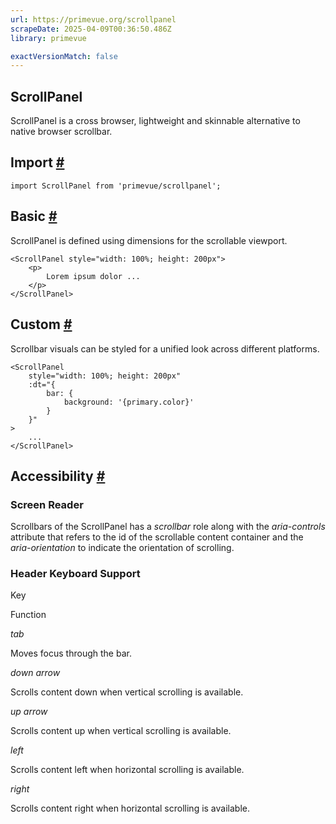 ```yaml
---
url: https://primevue.org/scrollpanel
scrapeDate: 2025-04-09T00:36:50.486Z
library: primevue

exactVersionMatch: false
---
```


## ScrollPanel

ScrollPanel is a cross browser, lightweight and skinnable alternative to native browser scrollbar.

## Import [#](_scrollpanel_.md#import)
```
import ScrollPanel from 'primevue/scrollpanel';
```
## Basic [#](_scrollpanel_.md#basic)

ScrollPanel is defined using dimensions for the scrollable viewport.
```
<ScrollPanel style="width: 100%; height: 200px">
    <p>
        Lorem ipsum dolor ...
    </p>
</ScrollPanel>
```
## Custom [#](_scrollpanel_.md#custom)

Scrollbar visuals can be styled for a unified look across different platforms.
```
<ScrollPanel
    style="width: 100%; height: 200px"
    :dt="{
        bar: {
            background: '{primary.color}'
        }
    }"
>
    ...
</ScrollPanel>
```
## Accessibility [#](_scrollpanel_.md#accessibility)

### Screen Reader

Scrollbars of the ScrollPanel has a _scrollbar_ role along with the _aria-controls_ attribute that refers to the id of the scrollable content container and the _aria-orientation_ to indicate the orientation of scrolling.

### Header Keyboard Support

Key

Function

_tab_

Moves focus through the bar.

_down arrow_

Scrolls content down when vertical scrolling is available.

_up arrow_

Scrolls content up when vertical scrolling is available.

_left_

Scrolls content left when horizontal scrolling is available.

_right_

Scrolls content right when horizontal scrolling is available.